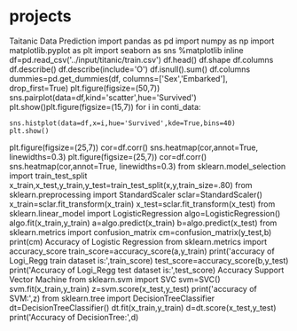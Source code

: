 # projects
Taitanic Data Prediction
import pandas as pd
import numpy as np
import matplotlib.pyplot as plt
import seaborn as sns
%matplotlib inline
df=pd.read_csv('../input/titanic/train.csv')
df.head()
df.shape
df.columns
df.describe()
df.describe(include='O') 
df.isnull().sum()
df.columns
dummies=pd.get_dummies(df, columns=['Sex','Embarked'], drop_first=True)
plt.figure(figsize=(50,7))
sns.pairplot(data=df,kind='scatter',hue='Survived')
plt.show()plt.figure(figsize=(15,7))
for i in conti_data:
    
    sns.histplot(data=df,x=i,hue='Survived',kde=True,bins=40)
    plt.show()
plt.figure(figsize=(25,7))
cor=df.corr()
sns.heatmap(cor,annot=True, linewidths=0.3)
plt.figure(figsize=(25,7))
cor=df.corr()
sns.heatmap(cor,annot=True, linewidths=0.3)
from sklearn.model_selection import train_test_split
x_train,x_test,y_train,y_test=train_test_split(x,y,train_size=.80)
from sklearn.preprocessing import StandardScaler
sclar=StandardScaler()
x_train=sclar.fit_transform(x_train)
x_test=sclar.fit_transform(x_test)
from sklearn.linear_model import LogisticRegression
algo=LogisticRegression()
algo.fit(x_train,y_train)
a=algo.predict(x_train)
b=algo.predict(x_test)
from sklearn.metrics import confusion_matrix
cm=confusion_matrix(y_test,b)
print(cm)
Accuracy of Logistic Regression
from sklearn.metrics import accuracy_score
train_score=accuracy_score(a,y_train)
print('accuracy of Logi_Regg train dataset is:',train_score)
test_score=accuracy_score(b,y_test)
print('Accuracy of Logi_Regg test dataset is:',test_score)
Accuracy Support Vector Machine
from sklearn.svm import SVC
svm=SVC()
svm.fit(x_train,y_train)
z=svm.score(x_test,y_test)
print('accuracy of SVM:',z)
from sklearn.tree import DecisionTreeClassifier
dt=DecisionTreeClassifier()
dt.fit(x_train,y_train)
d=dt.score(x_test,y_test)
print('Accuracy of DecisionTree:',d)

